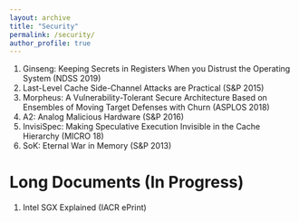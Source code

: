 ```yaml
---
layout: archive
title: "Security"
permalink: /security/
author_profile: true
---
```


<ol>
   <li> Ginseng: Keeping Secrets in Registers When you Distrust the Operating System (NDSS 2019) </li>
   <li> Last-Level Cache Side-Channel Attacks are Practical (S&P 2015) </li>
   <li> Morpheus: A Vulnerability-Tolerant Secure Architecture Based on Ensembles of Moving Target Defenses with Churn (ASPLOS 2018) </li>
   <li> A2: Analog Malicious Hardware (S&P 2016) </li>
   <li> InvisiSpec: Making Speculative Execution Invisible in the Cache Hierarchy (MICRO 18) </li> 
   <li> SoK: Eternal War in Memory (S&P 2013) </li>
</ol>


Long Documents (In Progress)
======
<ol>
   <li> Intel SGX Explained (IACR ePrint) </li>
</ol>
